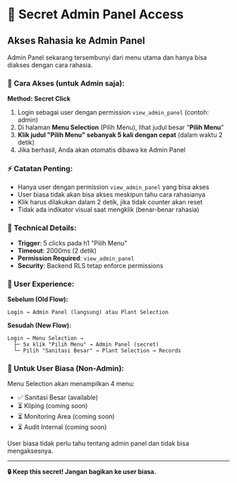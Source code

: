 # 🔐 Secret Admin Panel Access

## Akses Rahasia ke Admin Panel

Admin Panel sekarang tersembunyi dari menu utama dan hanya bisa diakses dengan cara rahasia.

### 🎯 Cara Akses (untuk Admin saja):

**Method: Secret Click**

1. Login sebagai user dengan permission `view_admin_panel` (contoh: admin)
2. Di halaman **Menu Selection** (Pilih Menu), lihat judul besar "**Pilih Menu**"
3. **Klik judul "Pilih Menu" sebanyak 5 kali dengan cepat** (dalam waktu 2 detik)
4. Jika berhasil, Anda akan otomatis dibawa ke Admin Panel

### ⚡ Catatan Penting:

- Hanya user dengan permission `view_admin_panel` yang bisa akses
- User biasa tidak akan bisa akses meskipun tahu cara rahasianya
- Klik harus dilakukan dalam 2 detik, jika tidak counter akan reset
- Tidak ada indikator visual saat mengklik (benar-benar rahasia)

### 🔧 Technical Details:

- **Trigger**: 5 clicks pada h1 "Pilih Menu"
- **Timeout**: 2000ms (2 detik)
- **Permission Required**: `view_admin_panel`
- **Security**: Backend RLS tetap enforce permissions

### 🎨 User Experience:

**Sebelum (Old Flow):**
```
Login → Admin Panel (langsung) atau Plant Selection
```

**Sesudah (New Flow):**
```
Login → Menu Selection →
  ├─ 5x klik "Pilih Menu" → Admin Panel (secret)
  └─ Pilih "Sanitasi Besar" → Plant Selection → Records
```

### 📱 Untuk User Biasa (Non-Admin):

Menu Selection akan menampilkan 4 menu:
- ✅ Sanitasi Besar (available)
- ⏳ Kliping (coming soon)
- ⏳ Monitoring Area (coming soon)
- ⏳ Audit Internal (coming soon)

User biasa tidak perlu tahu tentang admin panel dan tidak bisa mengaksesnya.

---

**🔒 Keep this secret! Jangan bagikan ke user biasa.**
